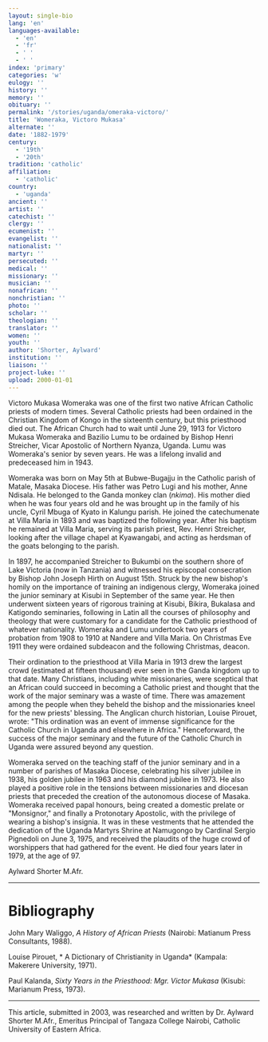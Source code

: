 ```yaml
---
layout: single-bio
lang: 'en'
languages-available:
  - 'en'
  - 'fr'
  - ' '
  - ' '
index: 'primary'
categories: 'w'
eulogy: ''
history: ''
memory: ''
obituary: ''
permalink: '/stories/uganda/omeraka-victoro/'
title: 'Womeraka, Victoro Mukasa'
alternate: ''
date: '1882-1979'
century:
  - '19th'
  - '20th'
tradition: 'catholic'
affiliation:
  - 'catholic'
country:
  - 'uganda'
ancient: ''
artist: ''
catechist: ''
clergy: ''
ecumenist: ''
evangelist: ''
nationalist: ''
martyr: ''
persecuted: ''
medical: ''
missionary: ''
musician: ''
nonafrican: ''
nonchristian: ''
photo: ''
scholar: ''
theologian: ''
translator: ''
women: ''
youth: ''
author: 'Shorter, Aylward'
institution: ''
liaison: ''
project-luke: ''
upload: 2000-01-01
---
```



Victoro Mukasa Womeraka was one of the first two native African Catholic priests of modern times. Several Catholic priests had been ordained in the Christian Kingdom of  Kongo in the sixteenth century, but this priesthood died out. The African Church had to wait until June 29, 1913 for Victoro Mukasa Womeraka and Bazilio Lumu to be ordained  by Bishop Henri Streicher, Vicar Apostolic of Northern Nyanza, Uganda. Lumu was Womeraka's senior by seven years. He was a lifelong invalid and predeceased him in 1943.

Womeraka was born on May 5th at Bubwe-Bugajju in the Catholic parish of Matale, Masaka Diocese. His father was Petro Lugi and his mother, Anne Ndisala. He belonged to the Ganda monkey clan (*nkima*).  His mother died when he was four years old and he was brought up in the family of his uncle, Cyril Mbuga of Kyato in Kalungu parish. He joined the catechumenate at Villa Maria in 1893 and was baptized the following year. After his baptism he remained at Villa Maria, serving its parish priest, Rev. Henri Streicher, looking after the village chapel at Kyawangabi, and acting as herdsman of the goats belonging to the parish.

In 1897, he accompanied Streicher to Bukumbi on the southern shore of Lake Victoria (now in Tanzania) and witnessed his episcopal consecration by Bishop John Joseph Hirth on August 15th. Struck by the new bishop's homily on the importance of training an indigenous clergy, Womeraka joined the junior seminary at Kisubi in September of the same year. He then underwent sixteen years of  rigorous training at Kisubi, Bikira, Bukalasa and Katigondo seminaries, following in Latin all the courses of philosophy and theology that were customary for a  candidate for the Catholic priesthood of whatever nationality. Womeraka and Lumu undertook two years of  probation from 1908 to 1910 at Nandere and Villa Maria. On Christmas Eve 1911 they were ordained subdeacon and the following Christmas, deacon.

Their ordination to the priesthood at Villa Maria in 1913 drew the largest crowd (estimated at fifteen thousand) ever seen in the Ganda kingdom up to that date. Many Christians, including white missionaries, were sceptical that an African could succeed in becoming a Catholic priest and thought that the work of the major seminary was a waste of time. There was amazement among the people when they beheld the bishop and the missionaries kneel for the new priests' blessing. The Anglican church historian, Louise Pirouet, wrote: "This ordination was an event of immense significance for the Catholic Church in Uganda and elsewhere in Africa." Henceforward, the success of the major seminary and the future of  the Catholic Church in Uganda were assured beyond any question.

Womeraka served on the teaching staff of the junior seminary and in a number of parishes of Masaka Diocese, celebrating his silver jubilee in 1938, his golden jubilee in 1963 and his diamond jubilee in 1973. He also played a positive role in the tensions between  missionaries and diocesan priests that preceded the creation of the autonomous diocese of Masaka. Womeraka received papal honours, being created a domestic prelate or "Monsignor," and  finally a Protonotary Apostolic, with the privilege of wearing a bishop's insignia. It was in these vestments that he attended the dedication of the Uganda Martyrs Shrine at Namugongo by Cardinal Sergio Pignedoli on June 3, 1975, and received the plaudits of  the huge crowd of worshippers that had gathered for the event. He died four years later in 1979, at the age of 97.

Aylward Shorter M.Afr.

---

# Bibliography

John Mary Waliggo, *A History of  African Priests* (Nairobi: Matianum Press Consultants, 1988).

Louise Pirouet, * A Dictionary of Christianity in Uganda*  (Kampala: Makerere University, 1971).

Paul Kalanda, *Sixty Years in the Priesthood:  Mgr. Victor Mukasa* (Kisubi: Marianum Press, 1973).

---

This article, submitted in 2003, was researched and written by Dr. Aylward Shorter M.Afr., Emeritus Principal of Tangaza College Nairobi, Catholic University of Eastern Africa.